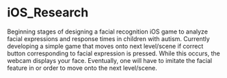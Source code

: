 # iOS_Research
Beginning stages of designing a facial recognition iOS game to analyze facial expressions and response times in children with autism.
Currently developing a simple game that moves onto next level/scene if correct button corresponding to facial expression is pressed. While this occurs, the webcam displays your face.
Eventually, one will have to imitate the facial feature in or order to move onto the next level/scene.

